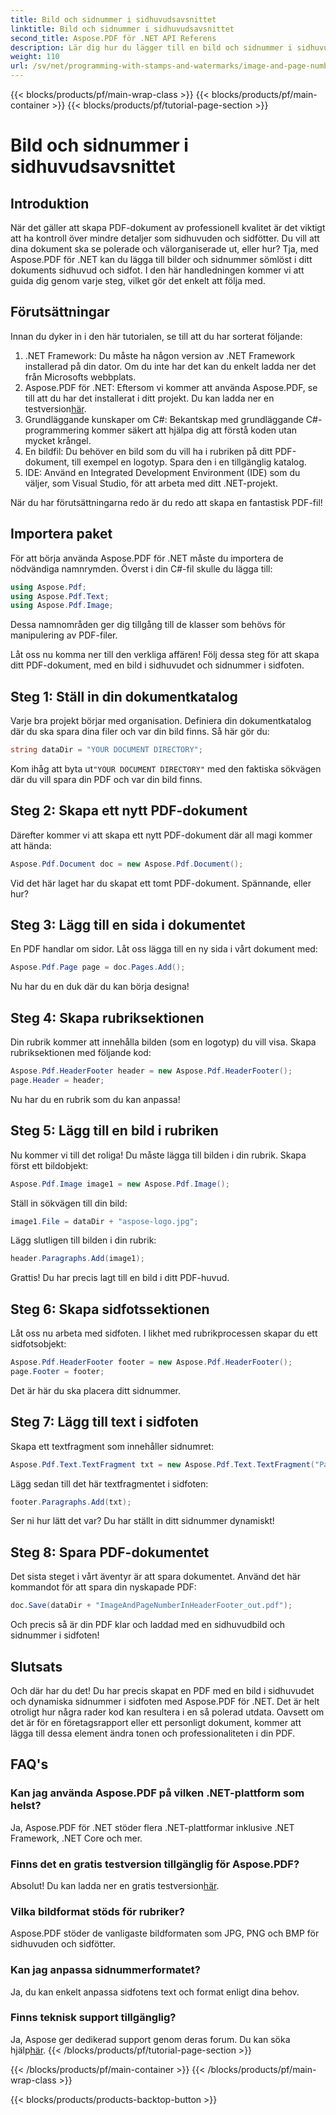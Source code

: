 ```yaml
---
title: Bild och sidnummer i sidhuvudsavsnittet
linktitle: Bild och sidnummer i sidhuvudsavsnittet
second_title: Aspose.PDF för .NET API Referens
description: Lär dig hur du lägger till en bild och sidnummer i sidhuvudet och sidfoten i din PDF-fil med Aspose.PDF för .NET i denna steg-för-steg handledning.
weight: 110
url: /sv/net/programming-with-stamps-and-watermarks/image-and-page-number-in-header-footer-section/
---
```


{{< blocks/products/pf/main-wrap-class >}}
{{< blocks/products/pf/main-container >}}
{{< blocks/products/pf/tutorial-page-section >}}

# Bild och sidnummer i sidhuvudsavsnittet

## Introduktion

När det gäller att skapa PDF-dokument av professionell kvalitet är det viktigt att ha kontroll över mindre detaljer som sidhuvuden och sidfötter. Du vill att dina dokument ska se polerade och välorganiserade ut, eller hur? Tja, med Aspose.PDF för .NET kan du lägga till bilder och sidnummer sömlöst i ditt dokuments sidhuvud och sidfot. I den här handledningen kommer vi att guida dig genom varje steg, vilket gör det enkelt att följa med.

## Förutsättningar

Innan du dyker in i den här tutorialen, se till att du har sorterat följande:

1. .NET Framework: Du måste ha någon version av .NET Framework installerad på din dator. Om du inte har det kan du enkelt ladda ner det från Microsofts webbplats.
2.  Aspose.PDF för .NET: Eftersom vi kommer att använda Aspose.PDF, se till att du har det installerat i ditt projekt. Du kan ladda ner en testversion[här](https://releases.aspose.com/pdf/net/).
3. Grundläggande kunskaper om C#: Bekantskap med grundläggande C#-programmering kommer säkert att hjälpa dig att förstå koden utan mycket krångel.
4. En bildfil: Du behöver en bild som du vill ha i rubriken på ditt PDF-dokument, till exempel en logotyp. Spara den i en tillgänglig katalog. 
5. IDE: Använd en Integrated Development Environment (IDE) som du väljer, som Visual Studio, för att arbeta med ditt .NET-projekt.

När du har förutsättningarna redo är du redo att skapa en fantastisk PDF-fil!

## Importera paket

För att börja använda Aspose.PDF för .NET måste du importera de nödvändiga namnrymden. Överst i din C#-fil skulle du lägga till:

```csharp
using Aspose.Pdf;
using Aspose.Pdf.Text;
using Aspose.Pdf.Image;
```

Dessa namnområden ger dig tillgång till de klasser som behövs för manipulering av PDF-filer.

Låt oss nu komma ner till den verkliga affären! Följ dessa steg för att skapa ditt PDF-dokument, med en bild i sidhuvudet och sidnummer i sidfoten.

## Steg 1: Ställ in din dokumentkatalog

Varje bra projekt börjar med organisation. Definiera din dokumentkatalog där du ska spara dina filer och var din bild finns. Så här gör du:

```csharp
string dataDir = "YOUR DOCUMENT DIRECTORY";
```

 Kom ihåg att byta ut`"YOUR DOCUMENT DIRECTORY"` med den faktiska sökvägen där du vill spara din PDF och var din bild finns.

## Steg 2: Skapa ett nytt PDF-dokument

Därefter kommer vi att skapa ett nytt PDF-dokument där all magi kommer att hända:

```csharp
Aspose.Pdf.Document doc = new Aspose.Pdf.Document();
```

Vid det här laget har du skapat ett tomt PDF-dokument. Spännande, eller hur?

## Steg 3: Lägg till en sida i dokumentet

En PDF handlar om sidor. Låt oss lägga till en ny sida i vårt dokument med:

```csharp
Aspose.Pdf.Page page = doc.Pages.Add();
```

Nu har du en duk där du kan börja designa!

## Steg 4: Skapa rubriksektionen

Din rubrik kommer att innehålla bilden (som en logotyp) du vill visa. Skapa rubriksektionen med följande kod:

```csharp
Aspose.Pdf.HeaderFooter header = new Aspose.Pdf.HeaderFooter();
page.Header = header;
```

Nu har du en rubrik som du kan anpassa!

## Steg 5: Lägg till en bild i rubriken

Nu kommer vi till det roliga! Du måste lägga till bilden i din rubrik. Skapa först ett bildobjekt:

```csharp
Aspose.Pdf.Image image1 = new Aspose.Pdf.Image();
```

Ställ in sökvägen till din bild:

```csharp
image1.File = dataDir + "aspose-logo.jpg";
```

Lägg slutligen till bilden i din rubrik:

```csharp
header.Paragraphs.Add(image1);
```

Grattis! Du har precis lagt till en bild i ditt PDF-huvud.

## Steg 6: Skapa sidfotssektionen

Låt oss nu arbeta med sidfoten. I likhet med rubrikprocessen skapar du ett sidfotsobjekt:

```csharp
Aspose.Pdf.HeaderFooter footer = new Aspose.Pdf.HeaderFooter();
page.Footer = footer;
```

Det är här du ska placera ditt sidnummer. 

## Steg 7: Lägg till text i sidfoten

Skapa ett textfragment som innehåller sidnumret:

```csharp
Aspose.Pdf.Text.TextFragment txt = new Aspose.Pdf.Text.TextFragment("Page: ($p of $P ) ");
```

Lägg sedan till det här textfragmentet i sidfoten:

```csharp
footer.Paragraphs.Add(txt);
```

Ser ni hur lätt det var? Du har ställt in ditt sidnummer dynamiskt!

## Steg 8: Spara PDF-dokumentet

Det sista steget i vårt äventyr är att spara dokumentet. Använd det här kommandot för att spara din nyskapade PDF:

```csharp
doc.Save(dataDir + "ImageAndPageNumberInHeaderFooter_out.pdf");
```

Och precis så är din PDF klar och laddad med en sidhuvudbild och sidnummer i sidfoten!

## Slutsats

Och där har du det! Du har precis skapat en PDF med en bild i sidhuvudet och dynamiska sidnummer i sidfoten med Aspose.PDF för .NET. Det är helt otroligt hur några rader kod kan resultera i en så polerad utdata. Oavsett om det är för en företagsrapport eller ett personligt dokument, kommer att lägga till dessa element ändra tonen och professionaliteten i din PDF.

## FAQ's

### Kan jag använda Aspose.PDF på vilken .NET-plattform som helst?
Ja, Aspose.PDF för .NET stöder flera .NET-plattformar inklusive .NET Framework, .NET Core och mer.

### Finns det en gratis testversion tillgänglig för Aspose.PDF?
 Absolut! Du kan ladda ner en gratis testversion[här](https://releases.aspose.com/).

### Vilka bildformat stöds för rubriker?
Aspose.PDF stöder de vanligaste bildformaten som JPG, PNG och BMP för sidhuvuden och sidfötter.

### Kan jag anpassa sidnummerformatet?
Ja, du kan enkelt anpassa sidfotens text och format enligt dina behov.

### Finns teknisk support tillgänglig?
 Ja, Aspose ger dedikerad support genom deras forum. Du kan söka hjälp[här](https://forum.aspose.com/c/pdf/10).
{{< /blocks/products/pf/tutorial-page-section >}}

{{< /blocks/products/pf/main-container >}}
{{< /blocks/products/pf/main-wrap-class >}}

{{< blocks/products/products-backtop-button >}}
